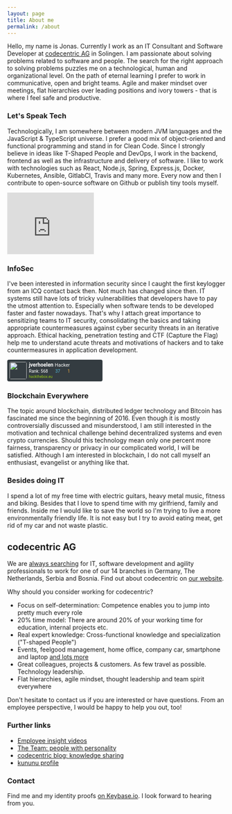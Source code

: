 ```yaml
---
layout: page
title: About me
permalink: /about
---
```


Hello, my name is Jonas. Currently I work as an IT Consultant and Software Developer at [codecentric AG](https://www.codecentric.de) in Solingen. I am passionate about solving problems related to software and people. The search for the right approach to solving problems puzzles me on a technological, human and organizational level. On the path of eternal learning I prefer to work in communicative, open and bright teams. Agile and maker mindset over meetings, flat hierarchies over leading positions and ivory towers - that is where I feel safe and productive.

### Let's Speak Tech

Technologically, I am somewhere between modern JVM languages and the JavaScript & TypeScript universe. I prefer a good mix of object-oriented and functional programming and stand in for Clean Code. Since I strongly believe in ideas like T-Shaped People and DevOps, I work in the backend, frontend as well as the infrastructure and delivery of software. I like to work with technologies such as React, Node.js, Spring, Express.js, Docker, Kubernetes, Ansible, GitlabCI, Travis and many more. Every now and then I contribute to open-source software on Github or publish tiny tools myself.

<iframe src="https://githubbadge.appspot.com/jverhoelen?a=0" style="border: 0;height: 142px;width: 200px;overflow: hidden;" frameBorder="0"></iframe>

### InfoSec

I've been interested in information security since I caught the first keylogger from an ICQ contact back then. Not much has changed since then. IT systems still have lots of tricky vulnerabilities that developers have to pay the utmost attention to. Especially when software tends to be developed faster and faster nowadays. That's why I attach great importance to sensitizing teams to IT security, consolidating the basics and taking appropriate countermeasures against cyber security threats in an iterative approach. Ethical hacking, penetration testing and CTF (Capture the Flag) help me to understand acute threats and motivations of hackers and to take countermeasures in application development.

<div style="width: 220px; height:50px; background-color: #343c41; border-radius:4px; text-align: left; background-image: url(https://www.hackthebox.eu/images/icon20.png); background-position: right 5px bottom 5px; background-repeat: no-repeat;"><style scoped>@font-face {font-family: "Roboto";font-style: normal;font-weight: 400;}.htb_font {font-family: "Roboto", monospace;}.htb_nickname {color: #ffffff;font-size: 12px;font-weight: bold;}.htb_points {color: #56C0E0;font-size: 10px;}.htb_respect {color: #f7af3e;font-size: 10px;}.htb_ranking {color: #ffffff;font-size: 10px;}.htb_line {line-height: 12px;margin: 0px;padding: 0px;}.htb_link {color: #9acc14;font-size:0.6em;text-decoration: none;}.htb_link:hover {color: #9acc14;font-size:0.6em;text-decoration: underline;}.htb_link:visited {color: #9acc14;}.htb_rank{color: #ffffff;font-size: 11px;}.htb_row1{height:13px;}.htb_row2{height:17px;}.htb_row3{height:5px;}</style><div style="width: 40px; height: 40px; border-radius:4px; float:left; margin-top:5px; margin-left:5px;"><img style="width:40px; height: 40px; border-radius:4px;" src="https://www.hackthebox.eu/storage/avatars/b2746d2ad4df4cca4e3c108e0a86a614_thumb.png"></div><div class="htb_font" style="float:left; height:40px; padding-left: 5px; margin-top:5px;"><p class="htb_line"><span class="htb_nickname">jverhoelen</span> <span class="htb_rank">Hacker</span><br></p><p class="htb_line"><span class="htb_ranking">Rank: 568</span> <img src="https://www.hackthebox.eu/images/screenshot.png" style="width:10px;height:10px;"> <span class="htb_points">37</span> <img src="https://www.hackthebox.eu/images/star.png" style="width:10px;height:10px;"> <span class="htb_respect">1</span><br></p><p class="htb_line"><a href="https://www.hackthebox.eu" class="htb_link">hackthebox.eu</a></p></div></div>

### Blockchain Everywhere

The topic around blockchain, distributed ledger technology and Bitcoin has fascinated me since the beginning of 2016. Even though it is mostly controversially discussed and misunderstood, I am still interested in the motivation and technical challenge behind decentralized systems and even crypto currencies. Should this technology mean only one percent more fairness, transparency or privacy in our complicated world, I will be satisfied. Although I am interested in blockchain, I do not call myself an enthusiast, evangelist or anything like that.

### Besides doing IT

I spend a lot of my free time with electric guitars, heavy metal music, fitness and biking. Besides that I love to spend time with my girlfriend, family and friends. Inside me I would like to save the world so I'm trying to live a more environmentally friendly life. It is not easy but I try to avoid eating meat, get rid of my car and not waste plastic.

## codecentric AG

We are [always searching](https://www.codecentric.de/karriere/offene-stellen/) for IT, software development and agility professionals to work for one of our 14 branches in Germany, The Netherlands, Serbia and Bosnia. Find out about codecentric on [our website](https://www.codecentric.de/).

Why should you consider working for codecentric?

- Focus on self-determination: Competence enables you to jump into pretty much every role
- 20% time model: There are around 20% of your working time for education, internal projects etc.
- Real expert knowledge: Cross-functional knowledge and specialization ("T-shaped People")
- Events, feelgood management, home office, company car, smartphone and laptop [and lots more](https://www.codecentric.de/karriere/karrieremodell/gehaltsmodell-und-benefits/)
- Great colleagues, projects & customers. As few travel as possible. Technology leadership.
- Flat hierarchies, agile mindset, thought leadership and team spirit everywhere

Don't hesitate to contact us if you are interested or have questions. From an employee perspective, I would be happy to help you out, too!

### Further links

- [Employee insight videos](https://www.codecentric.de/karriere/deine-kollegen/)
- [The Team: people with personality](https://www.codecentric.de/team/)
- [codecentric blog: knowledge sharing](https://blog.codecentric.de/)
- [kununu profile](https://www.kununu.com/de/codecentric)

### Contact

Find me and my identity proofs [on Keybase.io](https://keybase.io/jverhoelen). I look forward to hearing from you.
